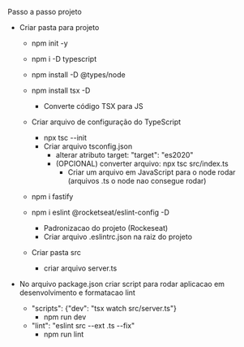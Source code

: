 Passo a passo projeto

- Criar pasta para projeto
    - npm init -y
    - npm i -D typescript
    - npm install -D @types/node
    - npm install tsx -D
        - Converte código TSX para JS
    - Criar arquivo de configuração do TypeScript
        - npx tsc --init
        - Criar arquivo tsconfig.json
            - alterar atributo target: "target": "es2020"
            - (OPCIONAL) converter arquivo: npx tsc src/index.ts
                - Criar um arquivo em JavaScript para o node rodar (arquivos .ts o node nao consegue rodar)
    - npm i fastify
    - npm i eslint @rocketseat/eslint-config -D
        - Padronizacao do projeto (Rockeseat)
        - Criar arquivo .eslintrc.json na raiz do projeto

    - Criar pasta src
        - criar arquivo server.ts

- No arquivo package.json criar script para rodar aplicacao em desenvolvimento e formatacao lint
    - "scripts": {"dev": "tsx watch src/server.ts"}
        - npm run dev
    - "lint": "eslint src --ext .ts --fix"
        - npm run lint 

